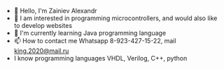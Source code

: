 - 👋 Hello, I'm Zainiev Alexandr
- 👀 I am interested in programming microcontrollers, and would also like to develop websites
- 🌱 I'm currently learning Java programming language
- 📫 How to contact me Whatsapp 8-923-427-15-22, mail king.2020@mail.ru
- I know programming languages VHDL, Verilog, C++, python 

<!---
ZainievAlex/ZainievAlex is a ✨ special ✨ repository because its `README.md` (this file) appears in your GitHub profile.
You can click the "Preview" link to preview your changes.
---> 
